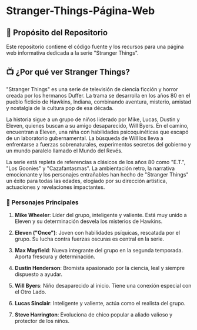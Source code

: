 # Stranger-Things-Página-Web

## 🚀 Propósito del Repositorio
Este repositorio contiene el código fuente y los recursos para una página web informativa dedicada a la serie "Stranger Things".

## 📺 ¿Por qué ver Stranger Things?
"Stranger Things" es una serie de televisión de ciencia ficción y horror creada por los hermanos Duffer. La trama se desarrolla en los años 80 en el pueblo ficticio de Hawkins, Indiana, combinando aventura, misterio, amistad y nostalgia de la cultura pop de esa década.

La historia sigue a un grupo de niños liderado por Mike, Lucas, Dustin y Eleven, quienes buscan a su amigo desaparecido, Will Byers. En el camino, encuentran a Eleven, una niña con habilidades psicoquinéticas que escapó de un laboratorio gubernamental. La búsqueda de Will los lleva a enfrentarse a fuerzas sobrenaturales, experimentos secretos del gobierno y un mundo paralelo llamado el Mundo del Revés.

La serie está repleta de referencias a clásicos de los años 80 como "E.T.", "Los Goonies" y "Cazafantasmas". La ambientación retro, la narrativa emocionante y los personajes entrañables han hecho de "Stranger Things" un éxito para todas las edades, elogiado por su dirección artística, actuaciones y revelaciones impactantes.

### 🌟 Personajes Principales

1. **Mike Wheeler**: Líder del grupo, inteligente y valiente. Está muy unido a Eleven y su determinación desvela los misterios de Hawkins.

2. **Eleven ("Once")**: Joven con habilidades psíquicas, rescatada por el grupo. Su lucha contra fuerzas oscuras es central en la serie.

3. **Max Mayfield**: Nueva integrante del grupo en la segunda temporada. Aporta frescura y determinación.

4. **Dustin Henderson**: Bromista apasionado por la ciencia, leal y siempre dispuesto a ayudar.

5. **Will Byers**: Niño desaparecido al inicio. Tiene una conexión especial con el Otro Lado.

6. **Lucas Sinclair**: Inteligente y valiente, actúa como el realista del grupo.

7. **Steve Harrington**: Evoluciona de chico popular a aliado valioso y protector de los niños.


